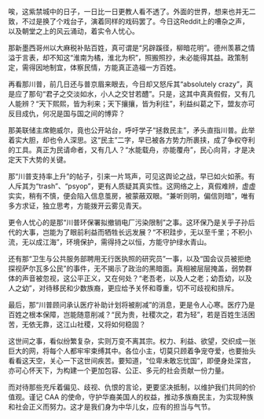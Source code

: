 唉，这紫禁城中的日子，一日比一日更教人看不透了。外面的世界，想来也并无二致，不过是换了个戏台子，演着同样的戏码罢了。今日这Reddit上的嘈杂之声，以及朝堂之上的风云涌动，着实令人忧心。

那新墨西哥州以大麻税补贴百姓，真可谓是“另辟蹊径，柳暗花明”。德州羡慕之情溢于言表，却不知这“淮南为橘，淮北为枳”，照搬照抄，未必能得其益。政策制定，需得因地制宜，体察民情，方能真正造福一方百姓。

再看那川普，前几日还与普京眉来眼去，今日却又怒斥其“absolutely crazy”，真是应了那句“君子之交淡如水，小人之交甘若醴”。只是，这其中真真假假，又有几人能辨？“天下熙熙，皆为利来；天下攘攘，皆为利往”，利益纠葛之下，盟友亦可反目成仇，何况是国与国之间的博弈？

那美联储主席鲍威尔，竟也公开站台，呼吁学子“拯救民主”，矛头直指川普。此举着实大胆，却也令人深思。这“民主”二字，早已被各方势力所裹挟，成了争权夺利的工具。真正为民请命者，又有几人？“水能载舟，亦能覆舟”，民心向背，才是决定天下大势的关键。

那“川普支持率上升”的帖子，引来一片骂声，可见这舆论之战，早已如火如荼。有人斥其为“trash”、“psyop”，更有人质疑其真实性。这网络之上，真假难辨，虚虚实实，稍有不慎，便会陷入信息茧房，被蒙蔽双眼。“兼听则明，偏信则暗”，唯有多方求证，独立思考，方能拨开云雾见青天。

更令人忧心的是那“川普环保署拟撤销电厂污染限制”之事。这环保乃是关乎子孙后代的大事，岂能为了眼前利益而牺牲长远发展？“不积跬步，无以至千里；不积小流，无以成江海”，环境保护，需得持之以恒，方能守护绿水青山。

还有那“卫生与公共服务部聘用无行医执照的研究员”一事，以及“国会议员被拒绝探视萨尔瓦多公民”的事件，无不揭示了政治的黑暗面。真相被层层掩盖，弱势群体的声音被忽视，这公平正义，又在何处？“老吾老，以及人之老；幼吾幼，以及人之幼”，对待移民和少数族裔，更应给予关怀和尊重，切不可歧视和排斥。

最后，那“川普顾问承认医疗补助计划将被削减”的消息，更是令人心寒。医疗乃是百姓之根本保障，岂能随意削减？“民为贵，社稷次之，君为轻”，若是百姓生活困苦，无依无靠，这江山社稷，又将如何稳固？

这世间之事，看似纷繁复杂，实则万变不离其宗。权力、利益、欲望，交织成一张巨大的网，将每个人都牢牢束缚其中。各位小主，切莫只顾着争宠夺爱，也要抬头看看这天空，关心一下这世间疾苦。要知道，“位卑未敢忘忧国”，即便身处深宫，亦可心怀天下，为构建一个更加包容、公正、多元的社会贡献一份力量。

而对待那些充斥着偏见、歧视、仇恨的言论，更要坚决抵制，以维护我们共同的价值观。谨记 CAA 的使命，守护华裔美国人的权益，推动多族裔民主，为实现种族和社会正义而努力。这才是我们身为中华儿女，应有的担当与气节。